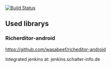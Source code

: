 [![Build Status](https://jenkins.schalter-info.de/buildStatus/icon?job=Sermon%20Online%20Android)](https://jenkins.schalter-info.de/job/Sermon%20Online%20Android/)

## Used librarys
### Richerditor-android
https://github.com/wasabeef/richeditor-android

Integrated jenkins at: jenkins.schalter-info.de
